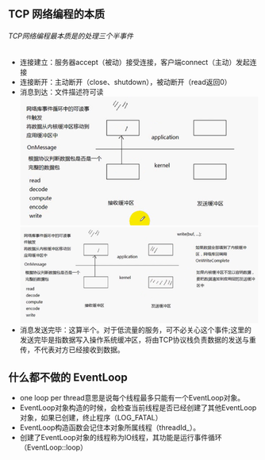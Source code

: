## TCP 网络编程的本质
###### TCP网络编程最本质是的处理三个半事件
 - 连接建立：服务器accept（被动）接受连接，客户端connect（主动）发起连接
 - 连接断开：主动断开（close、shutdown），被动断开（read返回0）
 - 消息到达：文件描述符可读
    ![avatar](./src/31.PNG)
    ![avatar](./src/32.PNG)
 - 消息发送完毕：这算半个。对于低流量的服务，可不必关心这个事件;这里的发送完毕是指数据写入操作系统缓冲区，将由TCP协议栈负责数据的发送与重传，不代表对方已经接收到数据。

## 什么都不做的 EventLoop
 - one loop 	per thread意思是说每个线程最多只能有一个EventLoop对象。
 - EventLoop对象构造的时候，会检查当前线程是否已经创建了其他EventLoop对象，如果已创建，终止程序（LOG_FATAL）
 - EventLoop构造函数会记住本对象所属线程（threadId_）。
 - 创建了EventLoop对象的线程称为IO线程，其功能是运行事件循环（EventLoop::loop）

